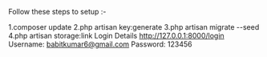 Follow these steps to setup :-

1.composer update
2.php artisan key:generate
3.php artisan migrate --seed
4.php artisan storage:link
Login Details
http://127.0.0.1:8000/login
        Username: babitkumar6@gmail.com
        Password: 123456
